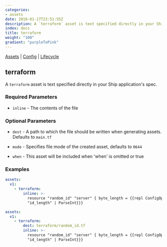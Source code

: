 ```yaml
---
categories:
- assets
date: 2018-01-17T23:51:55Z
description: A `terraform` asset is text specified directly in your Ship application's spec.
index: docs
title: terraform
weight: "100"
gradient: "purpleToPink"
---
```


[Assets](/api/ship-assets/assets) | [Config](/api/ship-config/config) | [Lifecycle](/api/ship-lifecycle/lifecycle)

## terraform

A `terraform` asset is text specified directly in your Ship application's spec.





### Required Parameters


- `inline` - The contents of the file



### Optional Parameters


- `dest` - A path to which the file should be written when generating assets. Defaults to `main.tf`


- `mode` - Specifies file mode of the created asset, defaults to `0644`


- `when` - This asset will be included when 'when' is omitted or true


### Examples

```yaml
assets:
  v1:
    - terraform:
        inline: >-
          resource "random_id" "server" { byte_length = {{repl ConfigOption
          "id_length" | ParseInt}}}
```

```yaml
assets:
  v1:
    - terraform:
        dest: terraform/random_id.tf
        inline: >-
          resource "random_id" "server" { byte_length = {{repl ConfigOption
          "id_length" | ParseInt}}}
```

